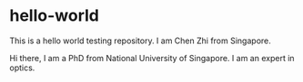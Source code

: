 # hello-world
This is a hello world testing repository. I am Chen Zhi from Singapore. 

Hi there, I am a PhD from National University of Singapore. 
I am an expert in optics. 
